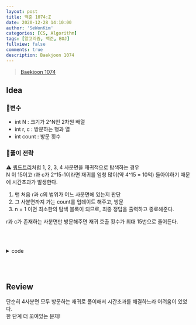 ```yaml
---
layout: post
title: 백준 1074:Z
date: 2020-12-28 14:10:00
author: 'SeWonKim'
categories: [CS, Algorithm]
tags: [알고리즘, 백준, BOJ]
fullview: false
comments: true
description: Baekjoon 1074
---
```


> [Baekjoon 1074](https://www.acmicpc.net/problem/1074)

## Idea

### 🥚변수

- int N : 크기가 2^N인 2차원 배열
- int r, c : 방문하는 행과 열
- int count : 방문 횟수

### 🍳풀이 전략

⚠️ [쿼드트리](https://sewonkimm.github.io/algorithm/2020/10/29/BOJ1992.html)처럼 1, 2, 3, 4 사분면을 재귀적으로 탐색하는 경우       
N 이 15이고 r과 c가 2^15-1이라면 재귀를 엄청 많이(약 4^15 = 10억) 돌아야하기 때문에 시간초과가 발생한다.

1. 맨 처음 r과 c의 범위가 어느 사분면에 있는지 판단
2. 그 사분면까지 가는 count를 업데이트 해주고, 방문
3. n = 1 이면 최소한의 탐색 블록이 되므로, 최종 정답을 출력하고 종료해준다.

r과 c가 존재하는 사분면만 방문해주면 재귀 호출 횟수가 최대 15번으로 줄어든다.
  
&nbsp;  
&nbsp;


<details>
<summary>code</summary>
<div markdown="1">

```java
import java.util.Scanner;

public class Main {

	static int N, r, c, count;
	static int[][] dir = { {0,0}, {0,1}, {1,0}, {1,1} };
	public static void main(String[] args) {
		Scanner sc = new Scanner(System.in);
		N = sc.nextInt();
		r = sc.nextInt();
		c = sc.nextInt();
		
		count = 0;
		find(0, 0, N);
		sc.close();
	}

	private static void find(int i, int j, int n) {
		if(n == 1) {
			for (int k = 0; k < 4; k++) {
				int ni = i + dir[k][0];
				int nj = j + dir[k][1];
				if(ni == r && nj == c) {
					System.out.println(count);
					break;
				}
				count++;
			}
			return;
		}
		
		int half = (int)Math.pow(2, n-1);
		
		if(r < i+half && c < j+half) {
			find(i, j, n-1);
		}
		else if(r < i+half && c >= j+half) {
			count += half*half;
			find(i, j+half, n-1);
		}
		else if(r >= i+half && c < j+half) {
			count += half*half*2;
			find(i+half, j, n-1);
		}
		else if(r >= i+half && c >= j+half) {
			count += half*half*3;
			find(i+half, j+half, n-1);
		}
	}
}

```

</div>
</details>

&nbsp;  
&nbsp;

## Review

단순히 4사분면 모두 방문하는 재귀로 풀이해서 시간초과를 해결하느라 어려움이 있었다.     
한 단계 더 꼬여있는 문제!


&nbsp;  
&nbsp;
